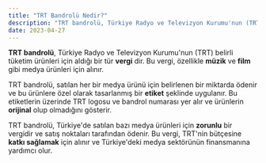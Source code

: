 ```yaml
---
title: "TRT Bandrolü Nedir?"
description: "TRT bandrolü, Türkiye Radyo ve Televizyon Kurumu'nun (TRT) belirli tüketim ürünleri için aldığı bir tür vergidir."
date: 2023-04-27
---
```


**TRT bandrolü**, Türkiye Radyo ve Televizyon Kurumu'nun (TRT) belirli tüketim ürünleri için aldığı bir tür **vergi**
dir. Bu vergi, özellikle **müzik** ve **film** gibi medya ürünleri için alınır.

TRT bandrolü, satılan her bir medya ürünü için belirlenen bir miktarda ödenir ve bu ürünlere özel olarak tasarlanmış bir
**etiket** şeklinde uygulanır. Bu etiketlerin üzerinde TRT logosu ve bandrol numarası yer alır ve ürünlerin **orijinal**
olup olmadığını gösterir.

TRT bandrolü, Türkiye'de satılan bazı medya ürünleri için **zorunlu** bir vergidir ve satış noktaları tarafından ödenir.
Bu vergi, TRT'nin bütçesine **katkı sağlamak** için alınır ve Türkiye'deki medya sektörünün finansmanına yardımcı olur.
